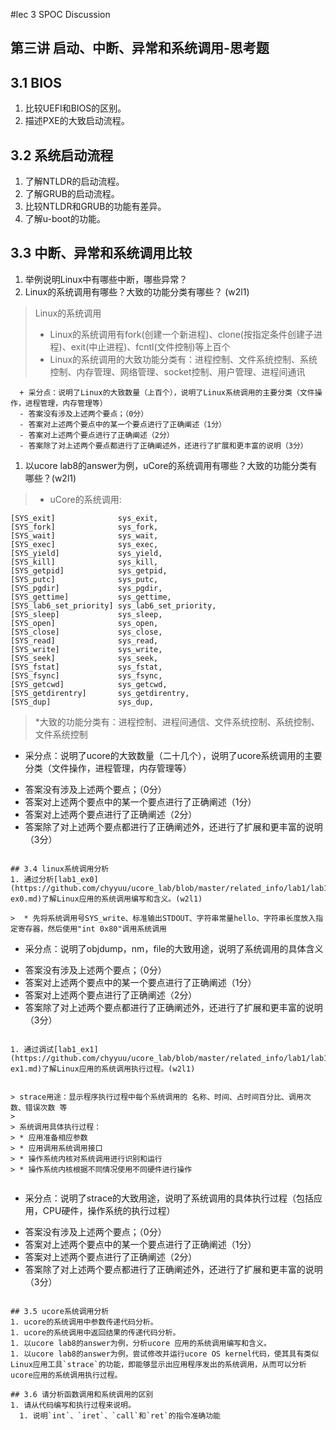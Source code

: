 #lec 3 SPOC Discussion

## 第三讲 启动、中断、异常和系统调用-思考题

## 3.1 BIOS
 1. 比较UEFI和BIOS的区别。
 1. 描述PXE的大致启动流程。

## 3.2 系统启动流程
 1. 了解NTLDR的启动流程。
 1. 了解GRUB的启动流程。
 1. 比较NTLDR和GRUB的功能有差异。
 1. 了解u-boot的功能。

## 3.3 中断、异常和系统调用比较
 1. 举例说明Linux中有哪些中断，哪些异常？
 1. Linux的系统调用有哪些？大致的功能分类有哪些？  (w2l1)


>  Linux的系统调用
>  * Linux的系统调用有fork(创建一个新进程)、clone(按指定条件创建子进程)、exit(中止进程)、fcntl(文件控制)等上百个
>  * Linux的系统调用的大致功能分类有：进程控制、文件系统控制、系统控制、内存管理、网络管理、socket控制、用户管理、进程间通讯



```
  + 采分点：说明了Linux的大致数量（上百个），说明了Linux系统调用的主要分类（文件操作，进程管理，内存管理等）
  - 答案没有涉及上述两个要点；（0分）
  - 答案对上述两个要点中的某一个要点进行了正确阐述（1分）
  - 答案对上述两个要点进行了正确阐述（2分）
  - 答案除了对上述两个要点都进行了正确阐述外，还进行了扩展和更丰富的说明（3分）
 ```
 
 1. 以ucore lab8的answer为例，uCore的系统调用有哪些？大致的功能分类有哪些？(w2l1)
 
>  * uCore的系统调用:

```
[SYS_exit]              sys_exit,
[SYS_fork]              sys_fork,
[SYS_wait]              sys_wait,
[SYS_exec]              sys_exec,
[SYS_yield]             sys_yield,
[SYS_kill]              sys_kill,
[SYS_getpid]            sys_getpid,
[SYS_putc]              sys_putc,
[SYS_pgdir]             sys_pgdir,
[SYS_gettime]           sys_gettime,
[SYS_lab6_set_priority] sys_lab6_set_priority,
[SYS_sleep]             sys_sleep,
[SYS_open]              sys_open,
[SYS_close]             sys_close,
[SYS_read]              sys_read,
[SYS_write]             sys_write,
[SYS_seek]              sys_seek,
[SYS_fstat]             sys_fstat,
[SYS_fsync]             sys_fsync,
[SYS_getcwd]            sys_getcwd,
[SYS_getdirentry]       sys_getdirentry,
[SYS_dup]               sys_dup,
 ```
>  *大致的功能分类有：进程控制、进程间通信、文件系统控制、系统控制、文件系统控制

  + 采分点：说明了ucore的大致数量（二十几个），说明了ucore系统调用的主要分类（文件操作，进程管理，内存管理等）
  - 答案没有涉及上述两个要点；（0分）
  - 答案对上述两个要点中的某一个要点进行了正确阐述（1分）
  - 答案对上述两个要点进行了正确阐述（2分）
  - 答案除了对上述两个要点都进行了正确阐述外，还进行了扩展和更丰富的说明（3分）
 ```
 
## 3.4 linux系统调用分析
 1. 通过分析[lab1_ex0](https://github.com/chyyuu/ucore_lab/blob/master/related_info/lab1/lab1-ex0.md)了解Linux应用的系统调用编写和含义。(w2l1)
 
>  * 先将系统调用号SYS_write、标准输出STDOUT、字符串常量hello、字符串长度放入指定寄存器，然后使用"int 0x80"调用系统调用

 ```
  + 采分点：说明了objdump，nm，file的大致用途，说明了系统调用的具体含义
  - 答案没有涉及上述两个要点；（0分）
  - 答案对上述两个要点中的某一个要点进行了正确阐述（1分）
  - 答案对上述两个要点进行了正确阐述（2分）
  - 答案除了对上述两个要点都进行了正确阐述外，还进行了扩展和更丰富的说明（3分）
 
 ```
 
 1. 通过调试[lab1_ex1](https://github.com/chyyuu/ucore_lab/blob/master/related_info/lab1/lab1-ex1.md)了解Linux应用的系统调用执行过程。(w2l1)
 

> strace用途：显示程序执行过程中每个系统调用的 名称、时间、占时间百分比、调用次数、错误次数 等
>
> 系统调用具体执行过程：
> * 应用准备相应参数
> * 应用调用系统调用接口
> * 操作系统内核对系统调用进行识别和运行
> * 操作系统内核根据不同情况使用不同硬件进行操作
 

 ```
  + 采分点：说明了strace的大致用途，说明了系统调用的具体执行过程（包括应用，CPU硬件，操作系统的执行过程）
  - 答案没有涉及上述两个要点；（0分）
  - 答案对上述两个要点中的某一个要点进行了正确阐述（1分）
  - 答案对上述两个要点进行了正确阐述（2分）
  - 答案除了对上述两个要点都进行了正确阐述外，还进行了扩展和更丰富的说明（3分）
 ```
 
## 3.5 ucore系统调用分析
 1. ucore的系统调用中参数传递代码分析。
 1. ucore的系统调用中返回结果的传递代码分析。
 1. 以ucore lab8的answer为例，分析ucore 应用的系统调用编写和含义。
 1. 以ucore lab8的answer为例，尝试修改并运行ucore OS kernel代码，使其具有类似Linux应用工具`strace`的功能，即能够显示出应用程序发出的系统调用，从而可以分析ucore应用的系统调用执行过程。
 
## 3.6 请分析函数调用和系统调用的区别
 1. 请从代码编写和执行过程来说明。
   1. 说明`int`、`iret`、`call`和`ret`的指令准确功能
 
